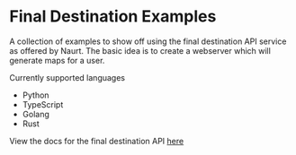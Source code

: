 # Final Destination Examples

A collection of examples to show off using the final destination API service 
as offered by Naurt. The basic idea is to create a webserver which will generate
maps for a user.

Currently supported languages

- Python
- TypeScript
- Golang
- Rust

View the docs for the final destination API [here](https://docs.naurt.com/)